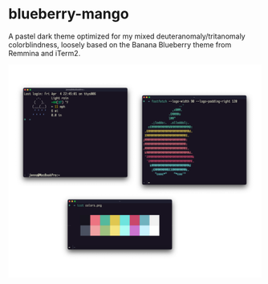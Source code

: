 # blueberry-mango

A pastel dark theme optimized for my mixed deuteranomaly/tritanomaly colorblindness,
loosely based on the Banana Blueberry theme from Remmina and iTerm2.

![Example Image](ims/blueberry-mango-readme.png)
